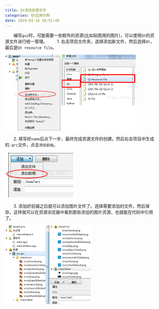 ```yaml
---
title: Qt添加资源文件
categories: Qt应用示例
date: 2019-03-16 16:51:49
---
```

&emsp;&emsp;编写`gui`时，可能需要一些额外的资源(比如贴图用的图片)，可以使用`Qt`的资源文件进行统一管理。<!--more-->
&emsp;&emsp;1. 右击项目文件夹，选择添加新文件，然后选择`Qt`，最后是`Qt resource file`。

<img src="./Qt添加资源文件/1.png" height="250" width="433">

&emsp;&emsp;2. 填写好`name`后点下一步，最终完成资源文件的创建。然后右击项目中生成的`.qrc`文件，点击`添加前缀`。

<img src="./Qt添加资源文件/2.png">

&emsp;&emsp;3. 添加好前缀之后就可以添加图片文件了。选择需要添加的文件，然后保存，这样就可以在资源浏览器中看到那些添加的图片资源，也就能在代码中引用了。

<img src="./Qt添加资源文件/3.png" height="260" width="284">